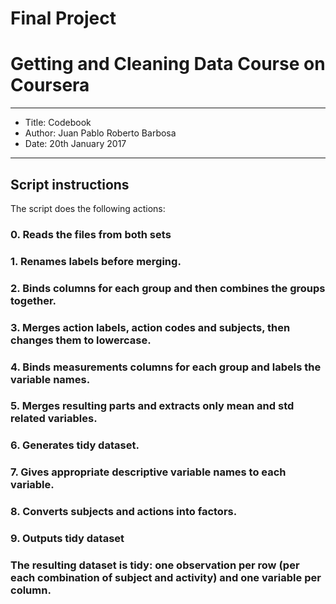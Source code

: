 Final Project
============================================
Getting and Cleaning Data Course on Coursera
=============================================
---
- Title: Codebook
- Author: Juan Pablo Roberto Barbosa
- Date: 20th January 2017
---

## Script instructions

The script does the following actions:

### 0. Reads the files from both sets
### 1. Renames labels before merging.
### 2. Binds columns for each group and then combines the groups together.
### 3. Merges action labels, action codes and subjects, then changes them to lowercase.
### 4. Binds measurements columns for each group and labels the variable names.
### 5. Merges resulting parts and extracts only mean and std related variables.
### 6. Generates tidy dataset.
### 7. Gives appropriate descriptive variable names to each variable.
### 8. Converts subjects and actions into factors.
### 9. Outputs tidy dataset

### The resulting dataset is tidy: one observation per row (per each combination of subject and activity) and one variable per column.
